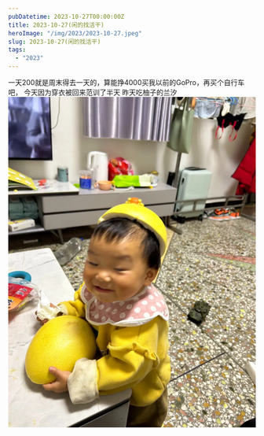 ```yaml
---
pubDatetime: 2023-10-27T00:00:00Z
title: 2023-10-27(闲的找活干)
heroImage: "/img/2023/2023-10-27.jpeg"
slug: 2023-10-27(闲的找活干)
tags:
  - "2023"
---
```


一天200就是周末得去一天的，算能挣4000买我以前的GoPro，再买个自行车吧，
今天因为穿衣被回来范训了半天
昨天吃柚子的兰汐
![](../../../../public/img/2023/2023-10-27.jpeg)
